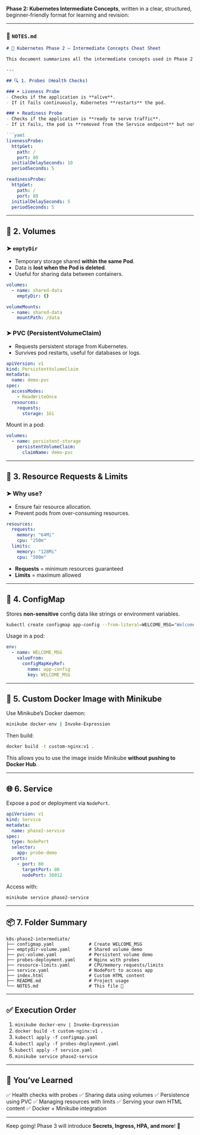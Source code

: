 **Phase 2: Kubernetes Intermediate Concepts**, written in a clear, structured, beginner-friendly format for learning and revision:

---

### 📒 `NOTES.md`

````markdown
# 🧠 Kubernetes Phase 2 – Intermediate Concepts Cheat Sheet

This document summarizes all the intermediate concepts used in Phase 2 with examples and practical usage.

---

## 🔍 1. Probes (Health Checks)

### ➤ Liveness Probe
- Checks if the application is **alive**.
- If it fails continuously, Kubernetes **restarts** the pod.

### ➤ Readiness Probe
- Checks if the application is **ready to serve traffic**.
- If it fails, the pod is **removed from the Service endpoint** but not restarted.

```yaml
livenessProbe:
  httpGet:
    path: /
    port: 80
  initialDelaySeconds: 10
  periodSeconds: 5

readinessProbe:
  httpGet:
    path: /
    port: 80
  initialDelaySeconds: 5
  periodSeconds: 5
````

---

## 💾 2. Volumes

### ➤ `emptyDir`

* Temporary storage shared **within the same Pod**.
* Data is **lost when the Pod is deleted**.
* Useful for sharing data between containers.

```yaml
volumes:
  - name: shared-data
    emptyDir: {}

volumeMounts:
  - name: shared-data
    mountPath: /data
```

### ➤ PVC (PersistentVolumeClaim)

* Requests persistent storage from Kubernetes.
* Survives pod restarts, useful for databases or logs.

```yaml
apiVersion: v1
kind: PersistentVolumeClaim
metadata:
  name: demo-pvc
spec:
  accessModes:
    - ReadWriteOnce
  resources:
    requests:
      storage: 1Gi
```

Mount in a pod:

```yaml
volumes:
  - name: persistent-storage
    persistentVolumeClaim:
      claimName: demo-pvc
```

---

## 🔧 3. Resource Requests & Limits

### ➤ Why use?

* Ensure fair resource allocation.
* Prevent pods from over-consuming resources.

```yaml
resources:
  requests:
    memory: "64Mi"
    cpu: "250m"
  limits:
    memory: "128Mi"
    cpu: "500m"
```

* **Requests** = minimum resources guaranteed
* **Limits** = maximum allowed

---

## 🔐 4. ConfigMap

Stores **non-sensitive** config data like strings or environment variables.

```bash
kubectl create configmap app-config --from-literal=WELCOME_MSG="Welcome!"
```

Usage in a pod:

```yaml
env:
  - name: WELCOME_MSG
    valueFrom:
      configMapKeyRef:
        name: app-config
        key: WELCOME_MSG
```

---

## 🐳 5. Custom Docker Image with Minikube

Use Minikube’s Docker daemon:

```bash
minikube docker-env | Invoke-Expression
```

Then build:

```bash
docker build -t custom-nginx:v1 .
```

This allows you to use the image inside Minikube **without pushing to Docker Hub**.

---

## 🌐 6. Service

Expose a pod or deployment via `NodePort`.

```yaml
apiVersion: v1
kind: Service
metadata:
  name: phase2-service
spec:
  type: NodePort
  selector:
    app: probe-demo
  ports:
    - port: 80
      targetPort: 80
      nodePort: 30012
```

Access with:

```bash
minikube service phase2-service
```

---

## 📦 7. Folder Summary

```
k8s-phase2-intermediate/
├── configmap.yaml             # Create WELCOME_MSG
├── emptydir-volume.yaml       # Shared volume demo
├── pvc-volume.yaml            # Persistent volume demo
├── probes-deployment.yaml     # Nginx with probes
├── resource-limits.yaml       # CPU/memory requests/limits
├── service.yaml               # NodePort to access app
├── index.html                 # Custom HTML content
├── README.md                  # Project usage
└── NOTES.md                   # This file 🧠
```

---

## ✅ Execution Order

1. `minikube docker-env | Invoke-Expression`
2. `docker build -t custom-nginx:v1 .`
3. `kubectl apply -f configmap.yaml`
4. `kubectl apply -f probes-deployment.yaml`
5. `kubectl apply -f service.yaml`
6. `minikube service phase2-service`

---

## 🙌 You’ve Learned

✅ Health checks with probes
✅ Sharing data using volumes
✅ Persistence using PVC
✅ Managing resources with limits
✅ Serving your own HTML content
✅ Docker + Minikube integration

---

Keep going! Phase 3 will introduce **Secrets, Ingress, HPA, and more**! 🚀

```


